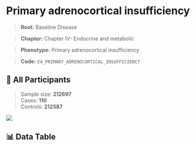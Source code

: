 # Primary adrenocortical insufficiency

> **Root:** Baseline Disease  

> **Chapter:** Chapter IV- Endocrine and metabolic  

> **Phenotype:** Primary adrenocortical insufficiency  

> **Code:** `E4_PRIMARY_ADRENOCORTICAL_INSUFFICIENCY`

## 🧪 All Participants  
> Sample size: **212697**  
> Cases: **110**  
> Controls: **212587**
<img src="/Sensitive/Figures/ALL/Incidence/E4_PRIMARY_ADRENOCORTICAL_INSUFFICIENCY.png"/>

## 📊 Data Table
<CsvTableMRF src="/Sensitive/Data/ALL/Incidence/COX_E4_PRIMARY_ADRENOCORTICAL_INSUFFICIENCY.csv"/>

